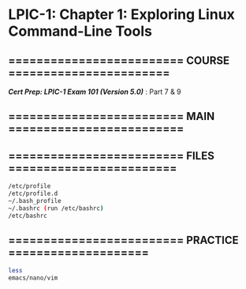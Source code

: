 # LPIC-1: Chapter 1: Exploring Linux Command-Line Tools

## ========================= COURSE =======================

***Cert Prep: LPIC-1 Exam 101 (Version 5.0)*** : Part 7 & 9

## ========================= MAIN =========================


## ========================= FILES ========================

```bash
/etc/profile
/etc/profile.d
~/.bash_profile
~/.bashrc (run /etc/bashrc)
/etc/bashrc
```

## ========================= PRACTICE ====================

```bash
less
emacs/nano/vim
```
